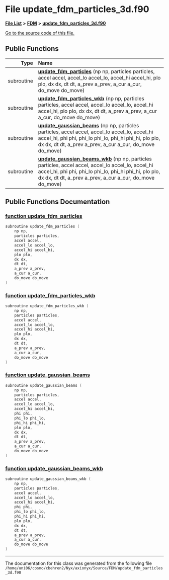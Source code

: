 
# File update\_fdm\_particles\_3d.f90


[**File List**](files.md) **>** [**FDM**](dir_43b815edcf2a06ee60d8a45cc6c77fb8.md) **>** [**update\_fdm\_particles\_3d.f90**](update__fdm__particles__3d_8f90.md)

[Go to the source code of this file.](update__fdm__particles__3d_8f90_source.md)


















## Public Functions

| Type | Name |
| ---: | :--- |
|  subroutine | [**update\_fdm\_particles**](update__fdm__particles__3d_8f90.md#function-update-fdm-particles) (np np, particles particles, accel accel, accel\_lo accel\_lo, accel\_hi accel\_hi, plo plo, dx dx, dt dt, a\_prev a\_prev, a\_cur a\_cur, do\_move do\_move) <br> |
|  subroutine | [**update\_fdm\_particles\_wkb**](update__fdm__particles__3d_8f90.md#function-update-fdm-particles-wkb) (np np, particles particles, accel accel, accel\_lo accel\_lo, accel\_hi accel\_hi, plo plo, dx dx, dt dt, a\_prev a\_prev, a\_cur a\_cur, do\_move do\_move) <br> |
|  subroutine | [**update\_gaussian\_beams**](update__fdm__particles__3d_8f90.md#function-update-gaussian-beams) (np np, particles particles, accel accel, accel\_lo accel\_lo, accel\_hi accel\_hi, phi phi, phi\_lo phi\_lo, phi\_hi phi\_hi, plo plo, dx dx, dt dt, a\_prev a\_prev, a\_cur a\_cur, do\_move do\_move) <br> |
|  subroutine | [**update\_gaussian\_beams\_wkb**](update__fdm__particles__3d_8f90.md#function-update-gaussian-beams-wkb) (np np, particles particles, accel accel, accel\_lo accel\_lo, accel\_hi accel\_hi, phi phi, phi\_lo phi\_lo, phi\_hi phi\_hi, plo plo, dx dx, dt dt, a\_prev a\_prev, a\_cur a\_cur, do\_move do\_move) <br> |








## Public Functions Documentation


### <a href="#function-update-fdm-particles" id="function-update-fdm-particles">function update\_fdm\_particles </a>


```cpp
subroutine update_fdm_particles (
    np np,
    particles particles,
    accel accel,
    accel_lo accel_lo,
    accel_hi accel_hi,
    plo plo,
    dx dx,
    dt dt,
    a_prev a_prev,
    a_cur a_cur,
    do_move do_move
) 
```



### <a href="#function-update-fdm-particles-wkb" id="function-update-fdm-particles-wkb">function update\_fdm\_particles\_wkb </a>


```cpp
subroutine update_fdm_particles_wkb (
    np np,
    particles particles,
    accel accel,
    accel_lo accel_lo,
    accel_hi accel_hi,
    plo plo,
    dx dx,
    dt dt,
    a_prev a_prev,
    a_cur a_cur,
    do_move do_move
) 
```



### <a href="#function-update-gaussian-beams" id="function-update-gaussian-beams">function update\_gaussian\_beams </a>


```cpp
subroutine update_gaussian_beams (
    np np,
    particles particles,
    accel accel,
    accel_lo accel_lo,
    accel_hi accel_hi,
    phi phi,
    phi_lo phi_lo,
    phi_hi phi_hi,
    plo plo,
    dx dx,
    dt dt,
    a_prev a_prev,
    a_cur a_cur,
    do_move do_move
) 
```



### <a href="#function-update-gaussian-beams-wkb" id="function-update-gaussian-beams-wkb">function update\_gaussian\_beams\_wkb </a>


```cpp
subroutine update_gaussian_beams_wkb (
    np np,
    particles particles,
    accel accel,
    accel_lo accel_lo,
    accel_hi accel_hi,
    phi phi,
    phi_lo phi_lo,
    phi_hi phi_hi,
    plo plo,
    dx dx,
    dt dt,
    a_prev a_prev,
    a_cur a_cur,
    do_move do_move
) 
```



------------------------------
The documentation for this class was generated from the following file `/home/uni06/cosmo/cbehren2/Nyx/axionyx/Source/FDM/update_fdm_particles_3d.f90`